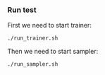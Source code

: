 ### Run test

First we need to start trainer:

```
./run_trainer.sh
```

Then we need to start sampler:

```
./run_sampler.sh
```